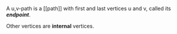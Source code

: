 A u,v-path is a [[path]] with first and last vertices u and v, called its ***endpoint***.

Other vertices are **internal** vertices.